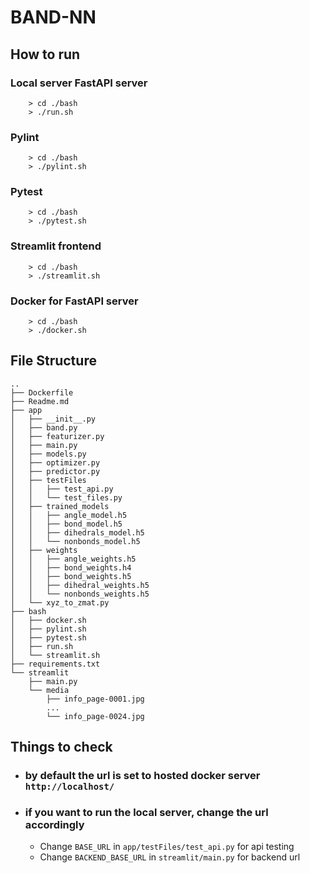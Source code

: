 # BAND-NN
## How to run
### Local server FastAPI server
```
    > cd ./bash 
    > ./run.sh
```
### Pylint
```
    > cd ./bash 
    > ./pylint.sh
```
### Pytest
```
    > cd ./bash
    > ./pytest.sh
```
### Streamlit frontend
```
    > cd ./bash
    > ./streamlit.sh
```
### Docker for FastAPI server
```
    > cd ./bash
    > ./docker.sh
```

## File Structure
```
..
├── Dockerfile
├── Readme.md
├── app
│   ├── __init__.py
│   ├── band.py
│   ├── featurizer.py
│   ├── main.py
│   ├── models.py
│   ├── optimizer.py
│   ├── predictor.py
│   ├── testFiles
│   │   ├── test_api.py
│   │   └── test_files.py
│   ├── trained_models
│   │   ├── angle_model.h5
│   │   ├── bond_model.h5
│   │   ├── dihedrals_model.h5
│   │   └── nonbonds_model.h5
│   ├── weights
│   │   ├── angle_weights.h5
│   │   ├── bond_weights.h4
│   │   ├── bond_weights.h5
│   │   ├── dihedral_weights.h5
│   │   └── nonbonds_weights.h5
│   └── xyz_to_zmat.py
├── bash
│   ├── docker.sh
│   ├── pylint.sh
│   ├── pytest.sh
│   ├── run.sh
│   └── streamlit.sh
├── requirements.txt
└── streamlit
    ├── main.py
    └── media
        ├── info_page-0001.jpg
        ...
        └── info_page-0024.jpg
```

## Things to check
+ ### by default the url is set to hosted docker server `http://localhost/`
+ ### if you want to run the local server, change the url accordingly 
    + Change `BASE_URL` in `app/testFiles/test_api.py` for api testing 
    + Change `BACKEND_BASE_URL` in `streamlit/main.py` for backend url 